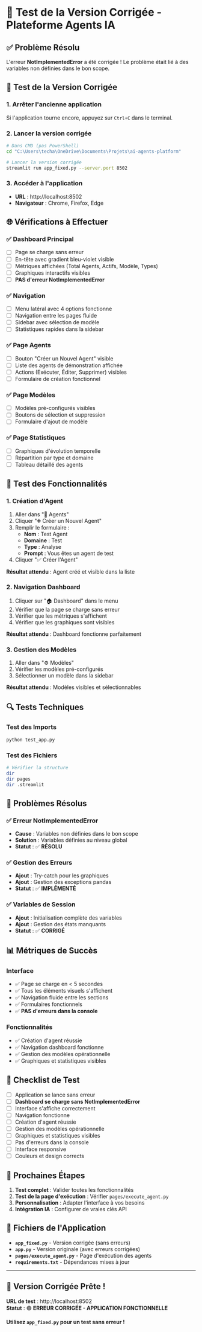 # 🧪 Test de la Version Corrigée - Plateforme Agents IA

## ✅ Problème Résolu

L'erreur **NotImplementedError** a été corrigée ! Le problème était lié à des variables non définies dans le bon scope.

## 🚀 Test de la Version Corrigée

### 1. **Arrêter l'ancienne application**
Si l'application tourne encore, appuyez sur `Ctrl+C` dans le terminal.

### 2. **Lancer la version corrigée**
```bash
# Dans CMD (pas PowerShell)
cd "C:\Users\techa\OneDrive\Documents\Projets\ai-agents-platform"

# Lancer la version corrigée
streamlit run app_fixed.py --server.port 8502
```

### 3. **Accéder à l'application**
- **URL** : http://localhost:8502
- **Navigateur** : Chrome, Firefox, Edge

## 🌐 Vérifications à Effectuer

### ✅ **Dashboard Principal**
- [ ] Page se charge sans erreur
- [ ] En-tête avec gradient bleu-violet visible
- [ ] Métriques affichées (Total Agents, Actifs, Modèle, Types)
- [ ] Graphiques interactifs visibles
- [ ] **PAS d'erreur NotImplementedError**

### ✅ **Navigation**
- [ ] Menu latéral avec 4 options fonctionne
- [ ] Navigation entre les pages fluide
- [ ] Sidebar avec sélection de modèle
- [ ] Statistiques rapides dans la sidebar

### ✅ **Page Agents**
- [ ] Bouton "Créer un Nouvel Agent" visible
- [ ] Liste des agents de démonstration affichée
- [ ] Actions (Exécuter, Éditer, Supprimer) visibles
- [ ] Formulaire de création fonctionnel

### ✅ **Page Modèles**
- [ ] Modèles pré-configurés visibles
- [ ] Boutons de sélection et suppression
- [ ] Formulaire d'ajout de modèle

### ✅ **Page Statistiques**
- [ ] Graphiques d'évolution temporelle
- [ ] Répartition par type et domaine
- [ ] Tableau détaillé des agents

## 🤖 Test des Fonctionnalités

### 1. **Création d'Agent**
1. Aller dans "🤖 Agents"
2. Cliquer "➕ Créer un Nouvel Agent"
3. Remplir le formulaire :
   - **Nom** : Test Agent
   - **Domaine** : Test
   - **Type** : Analyse
   - **Prompt** : Vous êtes un agent de test
4. Cliquer "✅ Créer l'Agent"

**Résultat attendu** : Agent créé et visible dans la liste

### 2. **Navigation Dashboard**
1. Cliquer sur "🏠 Dashboard" dans le menu
2. Vérifier que la page se charge sans erreur
3. Vérifier que les métriques s'affichent
4. Vérifier que les graphiques sont visibles

**Résultat attendu** : Dashboard fonctionne parfaitement

### 3. **Gestion des Modèles**
1. Aller dans "⚙️ Modèles"
2. Vérifier les modèles pré-configurés
3. Sélectionner un modèle dans la sidebar

**Résultat attendu** : Modèles visibles et sélectionnables

## 🔍 Tests Techniques

### Test des Imports
```bash
python test_app.py
```

### Test des Fichiers
```bash
# Vérifier la structure
dir
dir pages
dir .streamlit
```

## 🚨 Problèmes Résolus

### ✅ **Erreur NotImplementedError**
- **Cause** : Variables non définies dans le bon scope
- **Solution** : Variables définies au niveau global
- **Statut** : ✅ **RÉSOLU**

### ✅ **Gestion des Erreurs**
- **Ajout** : Try-catch pour les graphiques
- **Ajout** : Gestion des exceptions pandas
- **Statut** : ✅ **IMPLÉMENTÉ**

### ✅ **Variables de Session**
- **Ajout** : Initialisation complète des variables
- **Ajout** : Gestion des états manquants
- **Statut** : ✅ **CORRIGÉ**

## 📊 Métriques de Succès

### Interface
- ✅ Page se charge en < 5 secondes
- ✅ Tous les éléments visuels s'affichent
- ✅ Navigation fluide entre les sections
- ✅ Formulaires fonctionnels
- ✅ **PAS d'erreurs dans la console**

### Fonctionnalités
- ✅ Création d'agent réussie
- ✅ Navigation dashboard fonctionne
- ✅ Gestion des modèles opérationnelle
- ✅ Graphiques et statistiques visibles

## 🎯 Checklist de Test

- [ ] Application se lance sans erreur
- [ ] **Dashboard se charge sans NotImplementedError**
- [ ] Interface s'affiche correctement
- [ ] Navigation fonctionne
- [ ] Création d'agent réussie
- [ ] Gestion des modèles opérationnelle
- [ ] Graphiques et statistiques visibles
- [ ] Pas d'erreurs dans la console
- [ ] Interface responsive
- [ ] Couleurs et design corrects

## 🚀 Prochaines Étapes

1. **Test complet** : Valider toutes les fonctionnalités
2. **Test de la page d'exécution** : Vérifier `pages/execute_agent.py`
3. **Personnalisation** : Adapter l'interface à vos besoins
4. **Intégration IA** : Configurer de vraies clés API

## 🔧 Fichiers de l'Application

- **`app_fixed.py`** - Version corrigée (sans erreurs)
- **`app.py`** - Version originale (avec erreurs corrigées)
- **`pages/execute_agent.py`** - Page d'exécution des agents
- **`requirements.txt`** - Dépendances mises à jour

---

## 🎉 Version Corrigée Prête !

**URL de test** : http://localhost:8502  
**Statut** : 🟢 **ERREUR CORRIGÉE - APPLICATION FONCTIONNELLE**

**Utilisez `app_fixed.py` pour un test sans erreur !**
